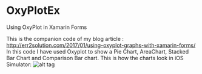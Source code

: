 # OxyPlotEx
Using OxyPlot in Xamarin Forms

This is the companion code of my blog article : http://err2solution.com/2017/01/using-oxyplot-graphs-with-xamarin-forms/ 
In this code I have used Oxyplot to show a Pie Chart, AreaChart, Stacked Bar Chart and Comparison Bar chart.
This is how the charts look in iOS Simulator:
![alt tag](http://err2solution.com/wp-content/uploads/2017/01/27Jan2017OxyPlotExample.gif)

